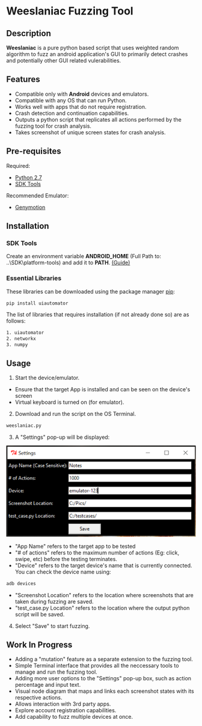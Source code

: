 # Weeslaniac Fuzzing Tool


## Description
**Weeslaniac** is a pure python based script that uses weighted random algorithm to fuzz an android application's GUI to primarily detect crashes and potentially other GUI related vulerabilities.


## Features

- Compatible only with **Android** devices and emulators.
- Compatible with any OS that can run Python.
- Works well with apps that do not require registration.
- Crash detection and continuation capabilities. 
- Outputs a python script that replicates all actions performed by the fuzzing tool for crash analysis.
- Takes screenshot of unique screen states for crash analysis.


## Pre-requisites

Required:
- [Python 2.7](https://www.python.org/downloads/release/python-2713/)
- [SDK Tools](https://developer.android.com/studio/)

Recommended Emulator:
- [Genymotion](https://www.genymotion.com/)


## Installation

### SDK Tools

Create an environment variable **ANDROID_HOME** (Full Path to: ..\SDK\platform-tools) and add it to **PATH**.
[(Guide)](https://www.360logica.com/blog/how-to-set-path-environmental-variable-for-sdk-in-windows/)



### Essential Libraries

These libraries can be downloaded using the package manager [pip](https://pip.pypa.io/en/stable/):

```bash
pip install uiautomator
```

The list of libraries that requires installation (if not already done so) are as follows:

```
1. uiautomator
2. networkx
3. numpy
```


## Usage

1. Start the device/emulator. 
- Ensure that the target App is installed and can be seen on the device's screen
- Virtual keyboard is turned on (for emulator).

2. Download and run the script on the OS Terminal.

```bash
weeslaniac.py
```

3. A "Settings" pop-up will be displayed:

![Screenshot](Settings.PNG)

- "App Name" refers to the target app to be tested
- "# of actions" refers to the maximum number of actions (Eg: click, swipe, etc) before the testing terminates.
- "Device" refers to the target device's name that is currently connected. You can check the device name using:
```bash
adb devices
```
- "Screenshot Location" refers to the location where screenshots that are taken during fuzzing are saved.
- "test_case.py Location" refers to the location where the output python script will be saved.

4. Select "Save" to start fuzzing.


## Work In Progress

- Adding a "mutation" feature as a separate extension to the fuzzing tool.
- Simple Terminal interface that provides all the neccessary tools to manage and run the fuzzing tool.
- Adding more user options to the "Settings" pop-up box, such as action percentage and input text.
- Visual node diagram that maps and links each screenshot states with its respective actions.
- Allows interaction with 3rd party apps.
- Explore account registration capabilities.
- Add capability to fuzz multiple devices at once.
